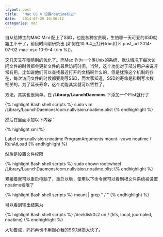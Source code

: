 ```yaml
---
layout: post
title:  "Mac OS X 设置noatime标志"
date:   2014-07-20 10:56:12
categories: mac
---
```

自从给博主的MAC Mini 配上了SSD，也是各种宝贵啊，生怕哪一天可爱的SSD就罢工不干了，前段时间刚研究出 [如何在10.9.4上打开trim]({% post_url 2014-07-02-mac-osx-10-9-4-trim %})。

这几天又在眼睛别的优化了。而Mac 作为一个类Unix的系统，默认情况下每次访问文件的时候都会更新文件的最后访问时间，当然，这个功能对于部分用户来说非常有用，比如说他们可以查找最近打开的文档啊什么的，但是犹豫这个机制的存在，每次访问文件的时候都要刷写SSD，而大家知道，SSD的寿命是和刷写次数相关的，为了延长寿命，这个功能其实就可以牺牲了。



方法，其实也很简单。在 **/Library/LaunchDaemons** 下添加一个Plist就行了

{% highlight Bash shell scripts %}
sudo vim /Library/LaunchDaemons/com.nullvision.noatime.plist
{% endhighlight %}

然后在里面添加以下内容：

{% highlight xml %}
<?xml version="1.0" encoding="UTF-8"?>
<!DOCTYPE plist PUBLIC "-//Apple//DTD PLIST 1.0//EN" 
        "http://www.apple.com/DTDs/PropertyList-1.0.dtd">
<plist version="1.0">
    <dict>
        <key>Label</key>
        <string>com.nullvision.noatime</string>
        <key>ProgramArguments</key>
        <array>
            <string>mount</string>
            <string>-vuwo</string>
            <string>noatime</string>
            <string>/</string>
        </array>
        <key>RunAtLoad</key>
        <true/>
    </dict>
</plist>
{% endhighlight %}

然后是设置文件权限

{% highlight Bash shell scripts %}
sudo chown root:wheel /Library/LaunchDaemons/com.nullvision.noatime.plist
{% endhighlight %}

紧接着就可以重启电脑了，重启以后，使用以下命令就可以看到根文件系统被设置noatime权限了

{% highlight Bash shell scripts %}
mount | grep " / "
{% endhighlight %}

可以看到输出结果为

{% highlight Bash shell scripts %}
/dev/disk0s2 on / (hfs, local, journaled, noatime)
{% endhighlight %}

大功告成，妈妈再也不用担心我的SSD磨损太快了。